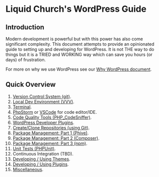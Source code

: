 # Liquid Church's WordPress Guide

## Introduction
Modern development is powerful but with this power has also come significant complexity. This document attempts to provide an opinionated guide to setting up and developing for WordPress. It is not THE way to do things but it is a TRIED and WORKING way which can save you hours (or days) of frustration.

For more on why we use WordPress see our [Why WordPress document](WhyWordPress.md).

## Quick Overview
1. [Version Control System (git)](Git.md).
1. [Local Dev Environment (VVV)](VVV.md).
1. [Terminal](Terminal.md).
1. [PhpStorm](PhpStorm.md) or [VSCode](VisualStudioCode.md) for code editor/IDE.
1. [Code Quality Tools (PHP_CodeSniffer)](CodeQuality.md).
1. [WordPress Developer Plugins](WPDevPlugins.md).
1. [Create/Clone Repositories (using Git)](Git.md).
1. [Package Management: Part 1 (Phive)](PackageManagement.md).
1. [Package Management: Part 2 (Composer)](PackageManagement.md).
1. [Package Management: Part 3 (npm)](PackageManagement.md).
1. [Unit Tests (PHPUnit)](Testing.md).
1. Continuous Integration (TBD).
1. [Developing / Using Themes](WPThemes.md).
1. [Developing / Using Plugins](WPPlugins.md).
1. [Miscellaneous](Miscellaneous.md).